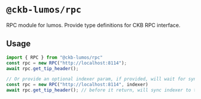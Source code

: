 # `@ckb-lumos/rpc`

RPC module for lumos. Provide type definitions for CKB RPC interface.

## Usage

```javascript
import { RPC } from "@ckb-lumos/rpc"
const rpc = new RPC("http://localhost:8114");
await rpc.get_tip_header();

// Or provide an optional indexer param, if provided, will wait for sync after every RPC call.
const rpc = new RPC("http://localhost:8114", indexer)
await rpc.get_tip_header(); // before it return, will sync indexer to tip.
```
